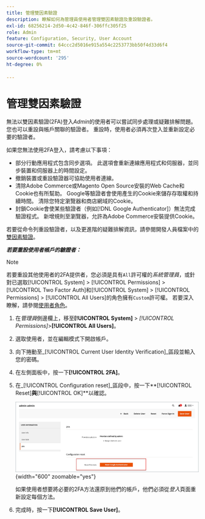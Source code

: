 ```yaml
---
title: 管理雙因素驗證
description: 瞭解如何為管理員使用者管理雙因素驗證及重設驗證者。
exl-id: 68256214-2d50-4c42-846f-306ffc305f25
role: Admin
feature: Configuration, Security, User Account
source-git-commit: 64ccc2d5016e915a554c2253773bb50f4d33d6f4
workflow-type: tm+mt
source-wordcount: '295'
ht-degree: 0%

---
```


# 管理雙因素驗證

無法以雙因素驗證(2FA)登入&#x200B;_Admin_&#x200B;的使用者可以嘗試同步處理或疑難排解問題。 您也可以重設與帳戶關聯的驗證者。 重設時，使用者必須再次登入並重新設定必要的驗證者。

如果您無法使用2FA登入，請考慮以下事項：

- 部分行動應用程式包含同步選項。 此選項會重新連線應用程式和伺服器，並同步裝置和伺服器上的時間設定。
- 撤銷裝置或重設驗證器可協助使用者連線。
- 清除Adobe Commerce或Magento Open Source安裝的Web Cache和Cookie也有所幫助。 Google等驗證者會使用產生的Cookie來儲存存取權和持續時間。 清除您特定瀏覽器和商店網域的Cookie。
- 封鎖Cookie會使某些驗證者（例如[!DNL Google Authenticator]）無法完成驗證程式。 新增規則至瀏覽器，允許為Adobe Commerce安裝提供Cookie。

若要從命令列重設驗證者，以及更進階的疑難排解資訊，請參閱開發人員檔案中的[雙因素驗證](https://developer.adobe.com/commerce/testing/functional-testing-framework/two-factor-authentication/)。

**_若要重設使用者帳戶的驗證者：_**

>[!NOTE]
>
>若要重設其他使用者的2FA提供者，您必須是具有`All`許可權的&#x200B;_系統管理員_，或針對已選取[!UICONTROL System] > [!UICONTROL Permissions] > [!UICONTROL Two Factor Auth]和[!UICONTROL System] > [!UICONTROL Permissions] > [!UICONTROL All Users]的角色擁有`Custom`許可權。 若要深入瞭解，請參閱[使用者角色](permissions-user-roles.md)。

1. 在&#x200B;_管理員_&#x200B;側邊欄上，移至&#x200B;**[!UICONTROL System]** > _[!UICONTROL Permissions]_>**[!UICONTROL All Users]**。

1. 選取使用者，並在編輯模式下開啟帳戶。

1. 向下捲動至&#x200B;_[!UICONTROL Current User Identity Verification]_區段並輸入您的密碼。

1. 在左側面板中，按一下&#x200B;**[!UICONTROL 2FA]**。

1. 在&#x200B;_[!UICONTROL Configuration reset]_區段中，按一下&#x200B;**[!UICONTROL Reset]**與&#x200B;**[!UICONTROL OK]**以確認。

   ![使用者帳戶 — 啟用2FA](./assets/admin-2fa-config-reset-providers.png){width="600" zoomable="yes"}

   如果使用者想要將必要的2FA方法還原到他們的帳戶，他們必須從&#x200B;_登入_&#x200B;頁面重新設定每個方法。

1. 完成時，按一下&#x200B;**[!UICONTROL Save User]**。
